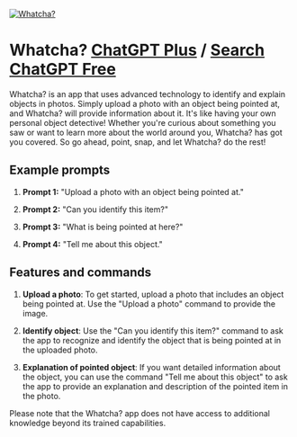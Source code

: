 
[![Whatcha?](https://files.oaiusercontent.com/file-LTgMpnZv37SjzP4eZKEjBPKH?se=2123-10-16T13%3A22%3A00Z&sp=r&sv=2021-08-06&sr=b&rscc=max-age%3D31536000%2C%20immutable&rscd=attachment%3B%20filename%3Da7326bd1-f3f2-4d9b-a510-5f861682ae56.png&sig=LksdRBcYgPJN4Lv1GgKa%2Bohn5jhlAbTAwnLXuTsgKbA%3D)](https://chat.openai.com/g/g-CzpsD2bnO-whatcha)

# Whatcha? [ChatGPT Plus](https://chat.openai.com/g/g-CzpsD2bnO-whatcha) / [Search ChatGPT Free](https://gptcall.net/index.html#/?search=Whatcha%3F)

Whatcha? is an app that uses advanced technology to identify and explain objects in photos. Simply upload a photo with an object being pointed at, and Whatcha? will provide information about it. It's like having your own personal object detective! Whether you're curious about something you saw or want to learn more about the world around you, Whatcha? has got you covered. So go ahead, point, snap, and let Whatcha? do the rest!

## Example prompts

1. **Prompt 1:** "Upload a photo with an object being pointed at."

2. **Prompt 2:** "Can you identify this item?"

3. **Prompt 3:** "What is being pointed at here?"

4. **Prompt 4:** "Tell me about this object."

## Features and commands

1. **Upload a photo**: To get started, upload a photo that includes an object being pointed at. Use the "Upload a photo" command to provide the image.

2. **Identify object**: Use the "Can you identify this item?" command to ask the app to recognize and identify the object that is being pointed at in the uploaded photo.

3. **Explanation of pointed object**: If you want detailed information about the object, you can use the command "Tell me about this object" to ask the app to provide an explanation and description of the pointed item in the photo.

Please note that the Whatcha? app does not have access to additional knowledge beyond its trained capabilities.


